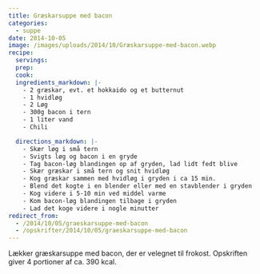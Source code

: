 ```yaml
---
title: Græskarsuppe med bacon
categories:
  - suppe
date: 2014-10-05
image: /images/uploads/2014/10/Græskarsuppe-med-bacon.webp
recipe:
  servings:
  prep:
  cook:
  ingredients_markdown: |-
    - 2 græskar, evt. et hokkaido og et butternut
    - 1 hvidløg
    - 2 Løg
    - 300g bacon i tern
    - 1 liter vand
    - Chili

  directions_markdown: |-
    - Skær løg i små tern
    - Svigts løg og bacon i en gryde
    - Tag bacon-løg blandingen op af gryden, lad lidt fedt blive
    - Skær græskar i små tern og snit hvidløg
    - Kog græskar sammen med hvidløg i gryden i ca 15 min.
    - Blend det kogte i en blender eller med en stavblender i gryden
    - Kog videre i 5-10 min ved middel varme
    - Kom bacon-løg blandingen tilbage i gryden
    - Lad det koge videre i nogle minutter
redirect_from:
  - /2014/10/05/graeskarsuppe-med-bacon
  - /opskrifter/2014/10/05/graeskarsuppe-med-bacon
---
```


Lækker græskarsuppe med bacon, der er velegnet til frokost. Opskriften giver 4 portioner af ca. 390 kcal.
